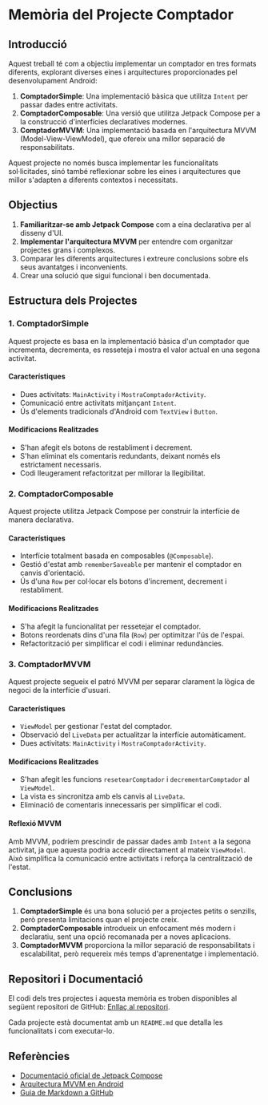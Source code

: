 # **Memòria del Projecte Comptador**

## **Introducció**

Aquest treball té com a objectiu implementar un comptador en tres formats diferents, explorant diverses eines i arquitectures proporcionades pel desenvolupament Android:

1. **ComptadorSimple**: Una implementació bàsica que utilitza `Intent` per passar dades entre activitats.
2. **ComptadorComposable**: Una versió que utilitza Jetpack Compose per a la construcció d'interfícies declaratives modernes.
3. **ComptadorMVVM**: Una implementació basada en l'arquitectura MVVM (Model-View-ViewModel), que ofereix una millor separació de responsabilitats.

Aquest projecte no només busca implementar les funcionalitats sol·licitades, sinó també reflexionar sobre les eines i arquitectures que millor s'adapten a diferents contextos i necessitats.

## **Objectius**

1. **Familiaritzar-se amb Jetpack Compose** com a eina declarativa per al disseny d'UI.
2. **Implementar l'arquitectura MVVM** per entendre com organitzar projectes grans i complexos.
3. Comparar les diferents arquitectures i extreure conclusions sobre els seus avantatges i inconvenients.
4. Crear una solució que sigui funcional i ben documentada.

## **Estructura dels Projectes**

### **1. ComptadorSimple**
Aquest projecte es basa en la implementació bàsica d'un comptador que incrementa, decrementa, es resseteja i mostra el valor actual en una segona activitat.

#### **Característiques**
- Dues activitats: `MainActivity` i `MostraComptadorActivity`.
- Comunicació entre activitats mitjançant `Intent`.
- Ús d'elements tradicionals d'Android com `TextView` i `Button`.

#### **Modificacions Realitzades**
- S'han afegit els botons de restabliment i decrement.
- S'han eliminat els comentaris redundants, deixant només els estrictament necessaris.
- Codi lleugerament refactoritzat per millorar la llegibilitat.

### **2. ComptadorComposable**
Aquest projecte utilitza Jetpack Compose per construir la interfície de manera declarativa.

#### **Característiques**
- Interfície totalment basada en composables (`@Composable`).
- Gestió d'estat amb `rememberSaveable` per mantenir el comptador en canvis d'orientació.
- Ús d'una `Row` per col·locar els botons d'increment, decrement i restabliment.

#### **Modificacions Realitzades**
- S'ha afegit la funcionalitat per ressetejar el comptador.
- Botons reordenats dins d'una fila (`Row`) per optimitzar l'ús de l'espai.
- Refactorització per simplificar el codi i eliminar redundàncies.

### **3. ComptadorMVVM**
Aquest projecte segueix el patró MVVM per separar clarament la lògica de negoci de la interfície d'usuari.

#### **Característiques**
- `ViewModel` per gestionar l'estat del comptador.
- Observació del `LiveData` per actualitzar la interfície automàticament.
- Dues activitats: `MainActivity` i `MostraComptadorActivity`.

#### **Modificacions Realitzades**
- S'han afegit les funcions `resetearComptador` i `decrementarComptador` al `ViewModel`.
- La vista es sincronitza amb els canvis al `LiveData`.
- Eliminació de comentaris innecessaris per simplificar el codi.

#### **Reflexió MVVM**
Amb MVVM, podríem prescindir de passar dades amb `Intent` a la segona activitat, ja que aquesta podria accedir directament al mateix `ViewModel`. Això simplifica la comunicació entre activitats i reforça la centralització de l'estat.


## **Conclusions**

1. **ComptadorSimple** és una bona solució per a projectes petits o senzills, però presenta limitacions quan el projecte creix.
2. **ComptadorComposable** introdueix un enfocament més modern i declaratiu, sent una opció recomanada per a noves aplicacions.
3. **ComptadorMVVM** proporciona la millor separació de responsabilitats i escalabilitat, però requereix més temps d'aprenentatge i implementació.

## **Repositori i Documentació**

El codi dels tres projectes i aquesta memòria es troben disponibles al següent repositori de GitHub: [Enllaç al repositori](https://github.com/usuari/exemple-repositori).

Cada projecte està documentat amb un `README.md` que detalla les funcionalitats i com executar-lo.


## **Referències**

- [Documentació oficial de Jetpack Compose](https://developer.android.com/jetpack/compose)
- [Arquitectura MVVM en Android](https://developer.android.com/jetpack/guide)
- [Guia de Markdown a GitHub](https://guides.github.com/features/mastering-markdown/)
